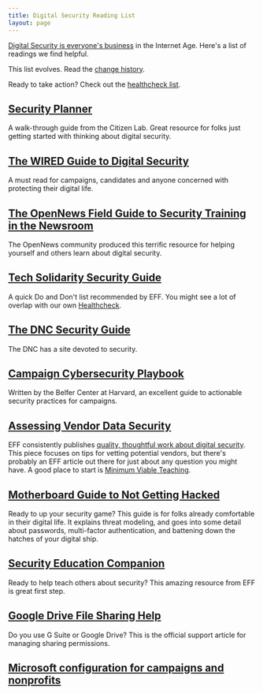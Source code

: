 ```yaml
---
title: Digital Security Reading List
layout: page
---
```


[Digital Security is everyone's business](https://sec.eff.org/articles/why-your-audience-should-care) in the Internet Age. Here's a list of readings we find helpful.

This list evolves. Read the [change history](https://github.com/statedemocrats/statedemocrats.us/commits/master/.site/security/reading.md).

Ready to take action? Check out the [healthcheck list](healthcheck.html).

## [Security Planner](https://securityplanner.org/)

A walk-through guide from the Citizen Lab. Great resource for folks just getting started with thinking
about digital security.

## [The WIRED Guide to Digital Security](https://www.wired.com/2017/12/digital-security-guide/)

A must read for campaigns, candidates and anyone concerned with protecting their digital life.

## [The OpenNews Field Guide to Security Training in the Newsroom](https://the-field-guide-to-security-training-in-the-newsroom.readthedocs.io/en/latest/)

The OpenNews community produced this terrific resource for helping yourself and others learn about digital security.

## [Tech Solidarity Security Guide](https://techsolidarity.org/resources/basic_security.htm)

A quick Do and Don't list recommended by EFF. You might see a lot of overlap with our own [Healthcheck](healthcheck.html).

## [The DNC Security Guide](https://securetheblueteam.org/)

The DNC has a site devoted to security.

## [Campaign Cybersecurity Playbook](https://www.belfercenter.org/CyberPlaybook)

Written by the Belfer Center at Harvard, an excellent guide to actionable security practices for campaigns.

## [Assessing Vendor Data Security](https://www.eff.org/deeplinks/2018/01/how-assess-vendors-data-security)

EFF consistently publishes [quality, thoughtful work about digital security](https://www.eff.org/issues/security).
This piece focuses on tips for vetting potential vendors, but there's probably an EFF article out there for
just about any question you might have. A good place to start is [Minimum Viable Teaching](https://sec.eff.org/articles/minimum-viable-teaching).

## [Motherboard Guide to Not Getting Hacked](https://motherboard.vice.com/en_us/article/d3devm/motherboard-guide-to-not-getting-hacked-online-safety-guide)

Ready to up your security game? This guide is for folks already comfortable in their digital life. It explains
threat modeling, and goes into some detail about passwords, multi-factor authentication, and battening down
the hatches of your digital ship.

## [Security Education Companion](https://sec.eff.org/articles)

Ready to help teach others about security? This amazing resource from EFF is great first step.

## [Google Drive File Sharing Help](https://support.google.com/a/answer/60781)

Do you use G Suite or Google Drive? This is the official support article for managing sharing permissions.

## [Microsoft configuration for campaigns and nonprofits](https://docs.microsoft.com/en-us/office365/enterprise/microsoft-security-guidance-for-political-campaigns-nonprofits-and-other-agile-o)
